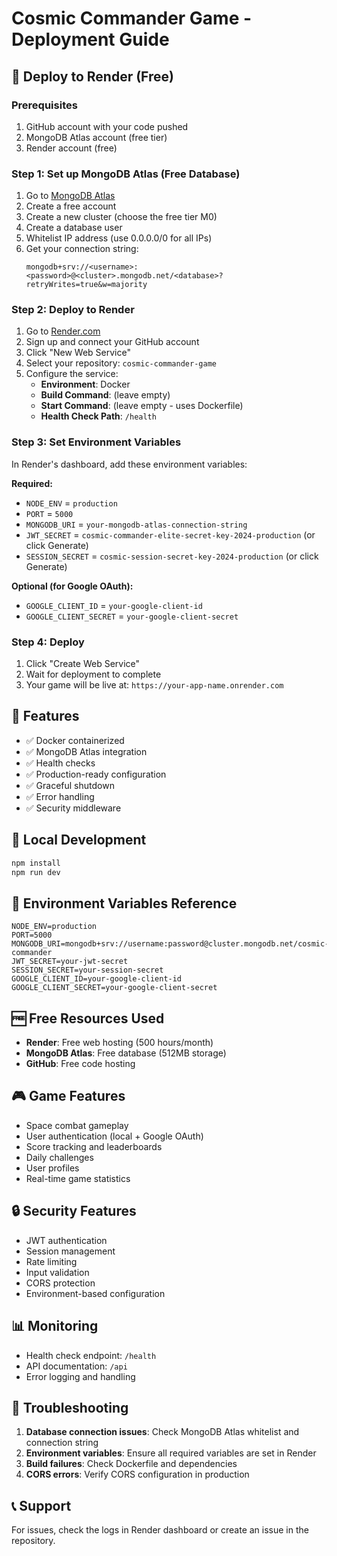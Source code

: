 # Cosmic Commander Game - Deployment Guide

## 🚀 Deploy to Render (Free)

### Prerequisites
1. GitHub account with your code pushed
2. MongoDB Atlas account (free tier)
3. Render account (free)

### Step 1: Set up MongoDB Atlas (Free Database)
1. Go to [MongoDB Atlas](https://cloud.mongodb.com/)
2. Create a free account
3. Create a new cluster (choose the free tier M0)
4. Create a database user
5. Whitelist IP address (use 0.0.0.0/0 for all IPs)
6. Get your connection string:
   ```
   mongodb+srv://<username>:<password>@<cluster>.mongodb.net/<database>?retryWrites=true&w=majority
   ```

### Step 2: Deploy to Render
1. Go to [Render.com](https://render.com)
2. Sign up and connect your GitHub account
3. Click "New Web Service"
4. Select your repository: `cosmic-commander-game`
5. Configure the service:
   - **Environment**: Docker
   - **Build Command**: (leave empty)
   - **Start Command**: (leave empty - uses Dockerfile)
   - **Health Check Path**: `/health`

### Step 3: Set Environment Variables
In Render's dashboard, add these environment variables:

**Required:**
- `NODE_ENV` = `production`
- `PORT` = `5000`
- `MONGODB_URI` = `your-mongodb-atlas-connection-string`
- `JWT_SECRET` = `cosmic-commander-elite-secret-key-2024-production` (or click Generate)
- `SESSION_SECRET` = `cosmic-session-secret-key-2024-production` (or click Generate)

**Optional (for Google OAuth):**
- `GOOGLE_CLIENT_ID` = `your-google-client-id`
- `GOOGLE_CLIENT_SECRET` = `your-google-client-secret`

### Step 4: Deploy
1. Click "Create Web Service"
2. Wait for deployment to complete
3. Your game will be live at: `https://your-app-name.onrender.com`

## 🎯 Features
- ✅ Docker containerized
- ✅ MongoDB Atlas integration
- ✅ Health checks
- ✅ Production-ready configuration
- ✅ Graceful shutdown
- ✅ Error handling
- ✅ Security middleware

## 🔧 Local Development
```bash
npm install
npm run dev
```

## 📝 Environment Variables Reference
```env
NODE_ENV=production
PORT=5000
MONGODB_URI=mongodb+srv://username:password@cluster.mongodb.net/cosmic-commander
JWT_SECRET=your-jwt-secret
SESSION_SECRET=your-session-secret
GOOGLE_CLIENT_ID=your-google-client-id
GOOGLE_CLIENT_SECRET=your-google-client-secret
```

## 🆓 Free Resources Used
- **Render**: Free web hosting (500 hours/month)
- **MongoDB Atlas**: Free database (512MB storage)
- **GitHub**: Free code hosting

## 🎮 Game Features
- Space combat gameplay
- User authentication (local + Google OAuth)
- Score tracking and leaderboards
- Daily challenges
- User profiles
- Real-time game statistics

## 🔒 Security Features
- JWT authentication
- Session management
- Rate limiting
- Input validation
- CORS protection
- Environment-based configuration

## 📊 Monitoring
- Health check endpoint: `/health`
- API documentation: `/api`
- Error logging and handling

## 🐛 Troubleshooting
1. **Database connection issues**: Check MongoDB Atlas whitelist and connection string
2. **Environment variables**: Ensure all required variables are set in Render
3. **Build failures**: Check Dockerfile and dependencies
4. **CORS errors**: Verify CORS configuration in production

## 📞 Support
For issues, check the logs in Render dashboard or create an issue in the repository.
